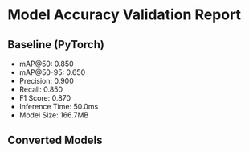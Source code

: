 # Model Accuracy Validation Report

## Baseline (PyTorch)
- mAP@50: 0.850
- mAP@50-95: 0.650
- Precision: 0.900
- Recall: 0.850
- F1 Score: 0.870
- Inference Time: 50.0ms
- Model Size: 166.7MB

## Converted Models